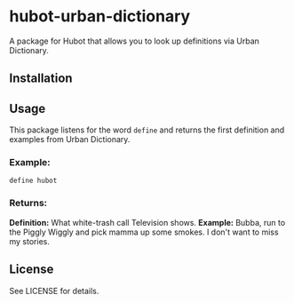 # hubot-urban-dictionary
A package for Hubot that allows you to look up definitions via Urban Dictionary.

## Installation

## Usage
This package listens for the word `define` and returns the first definition and
examples from Urban Dictionary.

### Example:
`define hubot`

### Returns:
**Definition:**
What white-trash call Television shows.
**Example:**
Bubba, run to the Piggly Wiggly and pick mamma up some smokes. I don't want to miss my stories.

## License
See LICENSE for details.
